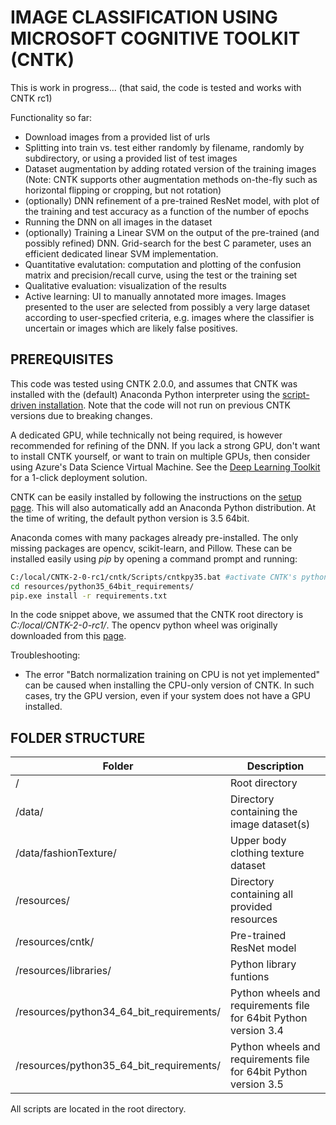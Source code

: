 
IMAGE CLASSIFICATION USING MICROSOFT COGNITIVE TOOLKIT (CNTK)
==============

This is work in progress... (that said, the code is tested and works with CNTK rc1)

Functionality so far:
-	Download images from a provided list of urls
-	Splitting into train vs. test either randomly by filename, randomly by subdirectory, or using a provided list of test images
-	Dataset augmentation by adding rotated version of the training images (Note: CNTK supports other augmentation methods on-the-fly such as horizontal flipping or cropping, but not rotation)
-	(optionally) DNN refinement of a pre-trained ResNet model, with plot of the training and test accuracy as a function of the number of epochs
-	Running the DNN on all images in the dataset
-	(optionally) Training a Linear SVM on the output of the pre-trained (and possibly refined) DNN. Grid-search for the best C parameter, uses an efficient dedicated linear SVM implementation.
-	Quantitative evalutation: computation and plotting of the confusion matrix and precision/recall curve, using the test or the training set
-	Qualitative evaluation: visualization of the results
-	Active learning: UI to manually annotated more images. Images presented to the user are selected from possibly a very large dataset according to user-specfied criteria, e.g. images where the classifier is uncertain or images which are likely false positives.


PREREQUISITES
--------------

This code was tested using CNTK 2.0.0, and assumes that CNTK was installed with the (default)
Anaconda Python interpreter using the [script-driven installation](https://github.com/Microsoft/CNTK/wiki/Setup-Windows-Binary-Script). Note that the code will not run on previous CNTK versions due to breaking changes.

A dedicated GPU, while technically not being required, is however recommended for refining of the DNN. If you lack a strong GPU, don't want to
install CNTK yourself, or want to train on multiple GPUs, then consider using Azure's Data Science Virtual Machine. See the [Deep Learning
Toolkit](https://azuremarketplace.microsoft.com/en-us/marketplace/apps/microsoft-ads.dsvm-deep-learning) for a 1-click deployment solution.

CNTK can be easily installed by following the instructions on the [setup page](https://github.com/Microsoft/CNTK/wiki/Setup-Windows-Binary-Script).
This will also automatically add an Anaconda Python distribution. At the time of writing, the default python version is 3.5 64bit.

Anaconda comes with many packages already pre-installed. The only missing packages are opencv, scikit-learn, and Pillow. These can be installed
easily using *pip* by opening a command prompt and running:
````bash
C:/local/CNTK-2-0-rc1/cntk/Scripts/cntkpy35.bat #activate CNTK's python environment
cd resources/python35_64bit_requirements/
pip.exe install -r requirements.txt
````

In the code snippet above, we assumed that the CNTK root directory is  *C:/local/CNTK-2-0-rc1/*. The opencv python wheel was originally downloaded
from this [page](http://www.lfd.uci.edu/~gohlke/pythonlibs/).

Troubleshooting:
- The error "Batch normalization training on CPU is not yet implemented" can be caused when installing the CPU-only version of CNTK. In such cases,
try the GPU version, even if your system does not have a GPU installed.



FOLDER STRUCTURE
--------------

|Folder| Description
|---|---
|/|				                             Root directory
|/data/|			                         Directory containing the image dataset(s)
|/data/fashionTexture/|			             Upper body clothing texture dataset
|/resources/|		                         Directory containing all provided resources
|/resources/cntk/|                           Pre-trained ResNet model
|/resources/libraries/|                      Python library funtions
|/resources/python34_64_bit_requirements/|   Python wheels and requirements file for 64bit Python version 3.4
|/resources/python35_64_bit_requirements/|   Python wheels and requirements file for 64bit Python version 3.5

All scripts are located in the root directory.
